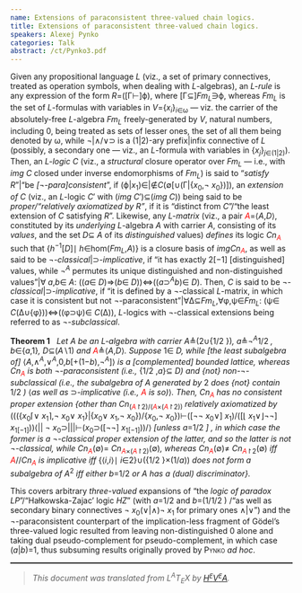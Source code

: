```yaml
---
name: Extensions of paraconsistent three-valued chain logics.
title: Extensions of paraconsistent three-valued chain logics.
speakers: Alexej Pynko
categories: Talk
abstract: /ct/Pynko3.pdf
---
```

<p>Given any propositional language <span style="font-style:italic">L</span>
(viz., a set of primary connectives,
treated as operation symbols, when dealing
with <span style="font-style:italic">L</span>-algebras), an <span style="font-style:italic">L</span><em>-rule</em>
is any expression of the form <span style="font-style:italic">R</span>=([&#x393;&#x22A2;]&#x3D5;),
where [&#x393;&#x2286;]<span style="font-style:italic">Fm</span><sub><span style="font-style:italic">L</span></sub>&#x220B;&#x3D5;,
whereas <span style="font-style:italic">Fm</span><sub><span style="font-style:italic">L</span></sub> is the set of <span style="font-style:italic">L</span>-formulas
with variables in <span style="font-style:italic">V</span>={<span style="font-style:italic">x</span><sub><span style="font-style:italic">i</span></sub>}<sub><span style="font-style:italic">i</span>&#x2208;&#x3C9;</sub> &#x2014; viz.
the carrier of the absolutely-free <span style="font-style:italic">L</span>-algebra <span style="font-style:italic">Fm</span><sub><span style="font-style:italic">L</span></sub>
freely-generated by <span style="font-style:italic">V</span>,
natural numbers, including 0,
being treated as sets of lesser ones,
the set of all them being denoted by &#x3C9;,
while &#xAC;|&#x2227;/&#x2228;&#x2283; is a
(1|2)-ary prefix|infix connective of <span style="font-style:italic">L</span>
(possibly, a secondary one &#x2014; viz., an <span style="font-style:italic">L</span>-formula
with variables in {<span style="font-style:italic">x</span><sub><span style="font-style:italic">j</span></sub>}<sub><span style="font-style:italic">j</span>&#x2208;(1|2)</sub>).
Then, an <span style="font-style:italic">L</span><em>-logic</em> <span style="font-style:italic">C</span> (viz.,
a <em>structural</em> closure operator over <span style="font-style:italic">Fm</span><sub><span style="font-style:italic">L</span></sub>
&#x2014; i.e., with <span style="font-style:italic">img</span> <span style="font-style:italic">C</span> closed under inverse
endomorphisms of <span style="font-style:italic">Fm</span><sub><span style="font-style:italic">L</span></sub>)
is said to &#x201C;<em>satisfy</em> <span style="font-style:italic">R</span>&#x201D;|&#x201C;be <em>[</em>&#xAC;<em>-para]consistent</em>&#x201D;,
if (&#x3D5;|<span style="font-style:italic">x</span><sub>1</sub>)&#x2208;|&#x2209;<span style="font-style:italic">C</span>(&#x2205;[&#x222A;(&#x393;|{<span style="font-style:italic">x</span><sub>0</sub>,&#xAC; <span style="font-style:italic">x</span><sub>0</sub>})]),
an <em>extension of</em> <span style="font-style:italic">C</span> (viz., an <span style="font-style:italic">L</span>-logic <span style="font-style:italic">C</span>&#x2032; with (<span style="font-style:italic">img</span> <span style="font-style:italic">C</span>&#x2032;)&#x2286;(<span style="font-style:italic">img</span>
<span style="font-style:italic">C</span>))
being said to be <em>proper/&#x201C;relatively axiomatized
by </em><span style="font-style:italic">R</span><em>&#x201D;</em>, if it is &#x201C;distinct from <span style="font-style:italic">C</span>&#x201D;/&#x201C;the least
extension of <span style="font-style:italic">C</span> satisfying <span style="font-style:italic">R</span>&#x201D;.
Likewise, any <span style="font-style:italic">L</span><em>-matrix</em>
(viz., a pair <span style="color:red"><span style="font-style:italic">A</span></span>=&#x27E8;<span style="font-style:italic">A</span>,<span style="font-style:italic">D</span>&#x27E9;,
constituted by its <em>underlying</em> <span style="font-style:italic">L</span>-algebra <span style="font-style:italic">A</span> with
carrier <span style="font-style:italic">A</span>, consisting of its <em>values</em>, and the set <span style="font-style:italic">D</span>&#x2286; <span style="font-style:italic">A</span> of
its <em>distinguished</em> values) <em>defines</em> its logic
<span style="font-style:italic">Cn</span><sub><span style="color:red"><span style="font-style:italic">A</span></span></sub> such that
{<span style="font-style:italic">h</span><sup>&#x2212;1</sup>[<span style="font-style:italic">D</span>]&#x2223; <span style="font-style:italic">h</span>&#x2208;hom(<span style="font-style:italic">Fm</span><sub><span style="font-style:italic">L</span></sub>,<span style="font-style:italic">A</span>)}
is a closure basis of <span style="font-style:italic">img</span><span style="font-style:italic">Cn</span><sub><span style="color:red"><span style="font-style:italic">A</span></span></sub>, as well as said to be <em>
</em>&#xAC;<em>-classical</em>|&#x2283;<em>-implicative</em>,
if &#x201C;it has exactly 2[&#x2212;1] [distinguished] values,
while &#xAC;<sup><span style="font-style:italic">A</span></sup> permutes its unique distinguished
and non-distinguished values&#x201D;|&#x2200; <span style="font-style:italic">a</span>,<span style="font-style:italic">b</span>&#x2208; <span style="font-style:italic">A</span>:
((<span style="font-style:italic">a</span>&#x2208; <span style="font-style:italic">D</span>)&#x21D2;(<span style="font-style:italic">b</span>&#x2208;
<span style="font-style:italic">D</span>))&#x21D4;((<span style="font-style:italic">a</span>&#x2283;<sup><span style="font-style:italic">A</span></sup><span style="font-style:italic">b</span>)&#x2208; <span style="font-style:italic">D</span>).
Then, <span style="font-style:italic">C</span> is said to be &#xAC;<em>-classical</em>|&#x2283;<em>-implicative</em>,
if &#x201C;it is defined by
a &#xAC;-classical <span style="font-style:italic">L</span>-matrix,
in which case it is consistent but not &#xAC;-paraconsistent&#x201D;|&#x2200;&#x394;&#x2286;<span style="font-style:italic">Fm</span><sub><span style="font-style:italic">L</span></sub>,&#x2200;&#x3C6;,&#x3C8;&#x2208;<span style="font-style:italic">Fm</span><sub><span style="font-style:italic">L</span></sub>:
(&#x3C8;&#x2208; <span style="font-style:italic">C</span>(&#x394;&#x222A;{&#x3C6;}))&#x21D4;((&#x3C6;&#x2283;&#x3C8;)&#x2208;
<span style="font-style:italic">C</span>(&#x394;)),
<span style="font-style:italic">L</span>-logics with &#xAC;-classical extensions being referred to as
&#xAC;<em>-subclassical</em>.</p><div class="theorem"><span style="font-weight:bold">Theorem&#xA0;1</span>&#xA0;&#xA0;<em>
</em><a id="main-thm"></a><em>
Let </em><span style="font-style:italic">A</span><em> be an </em><span style="font-style:italic">L</span><em>-algebra with carrier
</em><span style="font-style:italic">A</span>&#x225C;(2&#x222A;{1/2 })<em>,
</em><span style="font-style:italic">a</span>&#x225C;&#xAC;<sup><span style="font-style:italic">A</span></sup>1/2 <em>,
</em><span style="font-style:italic">b</span>&#x2208;{<span style="font-style:italic">a</span>,1}<em>,
</em><span style="font-style:italic">D</span>&#x2286;(<span style="font-style:italic">A</span>&#x2216;1)<em>
and
</em><span style="color:red"><span style="font-style:italic">A</span></span>&#x225C;&#x27E8;<span style="font-style:italic">A</span>,<span style="font-style:italic">D</span>&#x27E9;<em>.
Suppose </em>1&#x2208; <span style="font-style:italic">D</span><em>,
while [the least subalgebra of] </em>&#x27E8;<span style="font-style:italic">A</span>,&#x2227;<sup><span style="font-style:italic">A</span></sup>,&#x2228;<sup><span style="font-style:italic">A</span></sup>,0,<span style="font-style:italic">b</span>[+(1&#x2212;<span style="font-style:italic">b</span>),&#xAC;<sup><span style="font-style:italic">A</span></sup>]&#x27E9;<em>
is a [complemented] bounded lattice, whereas </em><span style="font-style:italic">Cn</span><sub><span style="color:red"><span style="font-style:italic">A</span></span></sub><em> is both
</em>&#xAC;<em>-paraconsistent (i.e., </em>{1/2 ,<span style="font-style:italic">a</span>}&#x2286; <span style="font-style:italic">D</span><em>)
and {not}
non-</em>&#xAC;<em>-subclassical (i.e.,
the subalgebra of </em><span style="font-style:italic">A</span><em> generated by </em>2<em>
does {not} contain </em>1/2 <em>)
</em>&#x27E8;<em>as well as
</em>&#x2283;<em>-implicative
(i.e., </em><span style="color:red"><span style="font-style:italic">A</span></span><em> is so)</em>&#x27E9;<em>.
Then, </em><span style="font-style:italic">Cn</span><sub><span style="color:red"><span style="font-style:italic">A</span></span></sub><em> has no consistent proper extension
{other than
</em><span style="font-style:italic">Cn</span><sub>(<span style="color:red"><span style="font-style:italic">A</span></span>&#x21BE;2)/(<span style="color:red"><span style="font-style:italic">A</span></span>&#xD7;(<span style="color:red"><span style="font-style:italic">A</span></span>&#x21BE;2))</sub><em>
relatively axiomatized by
</em>((({<span style="font-style:italic">x</span><sub>0</sub>&#x2308;&#x2228; <span style="font-style:italic">x</span><sub>1</sub>&#x2309;,&#xAC; <span style="font-style:italic">x</span><sub>0</sub>&#x2228; <span style="font-style:italic">x</span><sub>1</sub>}|{<span style="font-style:italic">x</span><sub>0</sub>&#x2228; <span style="font-style:italic">x</span><sub>1</sub>,&#xAC; <span style="font-style:italic">x</span><sub>0</sub>})/{<span style="font-style:italic">x</span><sub>0</sub>,&#xAC; <span style="font-style:italic">x</span><sub>0</sub>})&#x22A2;([&#xAC;&#xAC; <span style="font-style:italic">x</span><sub>0</sub>&#x2228;] <span style="font-style:italic">x</span><sub>1</sub>)/([&#x230A; <span style="font-style:italic">x</span><sub>1</sub>&#x2228;&#x230B;&#xAC;&#xAC;]<br>
<span style="font-style:italic">x</span><sub>1[&#x2212;1]</sub>))&#x27E8;||
&#xAC; <span style="font-style:italic">x</span><sub>0</sub>&#x2283;|||&#x22A2;(<span style="font-style:italic">x</span><sub>0</sub>&#x2283;([&#xAC;&#xAC;] <span style="font-style:italic">x</span><sub>1[&#x2212;1]</sub>))/&#x27E9;<em>
[unless </em><span style="font-style:italic">a</span>=1/2 <em>]
, in which case
the former is a </em>&#xAC;<em>-classical proper extension of the latter,
and so the latter is not </em>&#xAC;<em>-classical,
while </em><span style="font-style:italic">Cn</span><sub><span style="color:red"><span style="font-style:italic">A</span></span></sub>(&#x2205;)=
<span style="font-style:italic">Cn</span><sub><span style="color:red"><span style="font-style:italic">A</span></span>&#xD7;(<span style="color:red"><span style="font-style:italic">A</span></span>&#x21BE;2)</sub>(&#x2205;)<em>,
whereas </em><span style="font-style:italic">Cn</span><sub><span style="color:red"><span style="font-style:italic">A</span></span></sub>(&#x2205;)&#x2260;
<span style="font-style:italic">Cn</span><sub><span style="color:red"><span style="font-style:italic">A</span></span>&#x21BE;2</sub>(&#x2205;)<em> iff
</em><span style="color:red"><span style="font-style:italic">A</span></span>//<span style="font-style:italic">Cn</span><sub><span style="color:red"><span style="font-style:italic">A</span></span></sub><em> is implicative
iff
</em>{&#x27E8;<span style="font-style:italic">i</span>,<span style="font-style:italic">i</span>&#x27E9;&#x2223; <span style="font-style:italic">i</span>&#x2208;2}&#x222A;({1/2 }&#xD7;(1/<span style="font-style:italic">a</span>))<em>
does not form a subalgebra of </em><span style="font-style:italic">A</span><sup>2</sup><em>
iff either </em><span style="font-style:italic">b</span>=1/2 <em>
or </em><span style="font-style:italic">A</span><em> has a (dual)
discriminator}.
</em></div><p>This covers arbitrary <em>three-valued</em> expansions of
&#x201C;the <em>logic of paradox</em> <span style="font-style:italic">LP</span>&#x201D;/&#x201C;Ha&#x142;kowska-Zajac&#x2019; logic
<span style="font-style:italic">HZ</span>&#x201D; (with <span style="font-style:italic">a</span>=1/2  and <span style="font-style:italic">b</span>=(1/1/2 )
/&#x201C;as well as secondary binary connectives &#xAC; <span style="font-style:italic">x</span><sub>0</sub>(&#x2228;|&#x2227;)&#xAC; <span style="font-style:italic">x</span><sub>1</sub>
for primary ones &#x2227;|&#x2228;&#x201D;) and the &#xAC;-paraconsistent counterpart of the implication-less fragment of G&#xF6;del&#x2019;s
three-valued logic resulted from leaving non-distinguished 0 alone and
taking dual pseudo-complement
for pseudo-complement, in which case (<span style="font-style:italic">a</span>|<span style="font-style:italic">b</span>)=1, thus subsuming results originally proved by <span style="font-variant:small-caps">Pynko</span> <em>ad hoc</em>.</p><!--CUT END -->
<!--HTMLFOOT-->
<!--ENDHTML-->
<!--FOOTER-->
<hr style="height:2"><blockquote class="quote"><em>This document was translated from L<sup>A</sup>T<sub>E</sub>X by
</em><a href="http://hevea.inria.fr/index.html"><em>H</em><em><span style="font-size:small"><sup>E</sup></span></em><em>V</em><em><span style="font-size:small"><sup>E</sup></span></em><em>A</em></a><em>.</em></blockquote>
